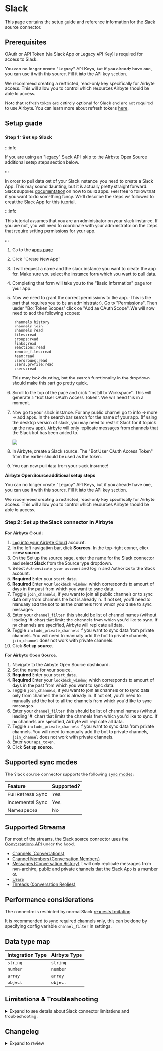 # Slack

<HideInUI>

This page contains the setup guide and reference information for the [Slack](https://www.slack.com) source connector.

</HideInUI>

## Prerequisites

OAuth or API Token (via Slack App or Legacy API Key) is required for access to Slack.

You can no longer create "Legacy" API Keys, but if you already have one, you can use it with this source. Fill it into the API key section.

We recommend creating a restricted, read-only key specifically for Airbyte access. This will allow you to control which resources Airbyte should be able to access.

Note that refresh token are entirely optional for Slack and are not required to use Airbyte. You can learn more about refresh tokens [here](https://api.slack.com/authentication/rotation).

## Setup guide

### Step 1: Set up Slack

:::info

If you are using an "legacy" Slack API, skip to the Airbyte Open Source additional setup steps section below.

:::

In order to pull data out of your Slack instance, you need to create a Slack App. This may sound daunting, but it is actually pretty straight forward. Slack supplies [documentation](https://api.slack.com/start) on how to build apps. Feel free to follow that if you want to do something fancy. We'll describe the steps we followed to creat the Slack App for this tutorial.

:::info

This tutorial assumes that you are an administrator on your slack instance. If you are not, you will need to coordinate with your administrator on the steps that require setting permissions for your app.

:::

1. Go to the [apps page](https://api.slack.com/apps)
2. Click "Create New App"
3. It will request a name and the slack instance you want to create the app for. Make sure you select the instance form which you want to pull data.
4. Completing that form will take you to the "Basic Information" page for your app.
5. Now we need to grant the correct permissions to the app. \(This is the part that requires you to be an administrator\). Go to "Permissions". Then under "Bot Token Scopes" click on "Add an OAuth Scope". We will now need to add the following scopes:

   ```text
    channels:history
    channels:join
    channels:read
    files:read
    groups:read
    links:read
    reactions:read
    remote_files:read
    team:read
    usergroups:read
    users.profile:read
    users:read
   ```

   This may look daunting, but the search functionality in the dropdown should make this part go pretty quick.

6. Scroll to the top of the page and click "Install to Workspace". This will generate a "Bot User OAuth Access Token". We will need this in a moment.
7. Now go to your slack instance. For any public channel go to info =&gt; more =&gt; add apps. In the search bar search for the name of your app. \(If using the desktop version of slack, you may need to restart Slack for it to pick up the new app\). Airbyte will only replicate messages from channels that the Slack bot has been added to.

   ![](../../.gitbook/assets/slack-add-apps.png)

8. In Airbyte, create a Slack source. The "Bot User OAuth Access Token" from the earlier should be used as the token.
9. You can now pull data from your slack instance!

<!-- env:oss -->

**Airbyte Open Source additional setup steps**

You can no longer create "Legacy" API Keys, but if you already have one, you can use it with this source. Fill it into the API key section.

We recommend creating a restricted, read-only key specifically for Airbyte access. This will allow you to control which resources Airbyte should be able to access.

<!-- /env:oss -->

### Step 2: Set up the Slack connector in Airbyte

<!-- env:cloud -->

**For Airbyte Cloud:**

1. [Log into your Airbyte Cloud](https://cloud.airbyte.com/workspaces) account.
2. In the left navigation bar, click **Sources**. In the top-right corner, click **+new source**.
3. On the Set up the source page, enter the name for the Slack connector and select **Slack** from the Source type dropdown.
4. Select `Authenticate your account` and log in and Authorize to the Slack account.
5. **Required** Enter your `start_date`.
6. **Required** Enter your `lookback_window`, which corresponds to amount of days in the past from which you want to sync data.
7. Toggle `join_channels`, if you want to join all public channels or to sync data only from channels the bot is already in. If not set, you'll need to manually add the bot to all the channels from which you'd like to sync messages.
8. Enter your `channel_filter`, this should be list of channel names (without leading '#' char) that limits the channels from which you'd like to sync. If no channels are specified, Airbyte will replicate all data.
9. Toggle `include_private_channels` if you want to sync data from private channels. You will need to manually add the bot to private channels, `join_channel` does not work with private channels.
10. Click **Set up source**.
<!-- /env:cloud -->

<!-- env:oss -->

**For Airbyte Open Source:**

1. Navigate to the Airbyte Open Source dashboard.
2. Set the name for your source.
3. **Required** Enter your `start_date`.
4. **Required** Enter your `lookback_window`, which corresponds to amount of days in the past from which you want to sync data.
5. Toggle `join_channels`, if you want to join all channels or to sync data only from channels the bot is already in. If not set, you'll need to manually add the bot to all the channels from which you'd like to sync messages.
6. Enter your `channel_filter`, this should be list of channel names (without leading '#' char) that limits the channels from which you'd like to sync. If no channels are specified, Airbyte will replicate all data.
7. Toggle `include_private_channels` if you want to sync data from private channels. You will need to manually add the bot to private channels, `join_channel` does not work with private channels.
8. Enter your `api_token`.
9. Click **Set up source**.
<!-- /env:oss -->

<HideInUI>

## Supported sync modes

The Slack source connector supports the following [sync modes](https://docs.airbyte.com/cloud/core-concepts#connection-sync-modes):

| Feature           | Supported? |
| :---------------- | :--------- |
| Full Refresh Sync | Yes        |
| Incremental Sync  | Yes        |
| Namespaces        | No         |

## Supported Streams

For most of the streams, the Slack source connector uses the [Conversations API](https://api.slack.com/docs/conversations-api) under the hood.

- [Channels \(Conversations\)](https://api.slack.com/methods/conversations.list)
- [Channel Members \(Conversation Members\)](https://api.slack.com/methods/conversations.members)
- [Messages \(Conversation History\)](https://api.slack.com/methods/conversations.history) It will only replicate messages from non-archive, public and private channels that the Slack App is a member of.
- [Users](https://api.slack.com/methods/users.list)
- [Threads \(Conversation Replies\)](https://api.slack.com/methods/conversations.replies)

## Performance considerations

The connector is restricted by normal Slack [requests limitation](https://api.slack.com/docs/rate-limits).

It is recommended to sync required channels only, this can be done by specifying config variable `channel_filter` in settings.

## Data type map

| Integration Type | Airbyte Type |
| :--------------- | :----------- |
| `string`         | `string`     |
| `number`         | `number`     |
| `array`          | `array`      |
| `object`         | `object`     |

## Limitations & Troubleshooting

<details>
<summary>
Expand to see details about Slack connector limitations and troubleshooting.
</summary>

### Connector limitations

#### Rate limiting

Slack has [rate limit restrictions](https://api.slack.com/docs/rate-limits).

### Troubleshooting

- Check out common troubleshooting issues for the Slack source connector on our Airbyte Forum [here](https://github.com/airbytehq/airbyte/discussions).

</details>

## Changelog

<details>
  <summary>Expand to review</summary>

| Version | Date       | Pull Request                                             | Subject                                                                              |
|:--------|:-----------| :------------------------------------------------------- |:-------------------------------------------------------------------------------------|
| 1.4.0 | 2024-08-27 | [*PR_NUMBER_PLACEHOLDER*](https://github.com/airbytehq/airbyte/pull/*PR_NUMBER_PLACEHOLDER*) | Migrate to CDK v4.5.4 |
| 1.3.1 | 2024-07-24 | [42485](https://github.com/airbytehq/airbyte/pull/42485) | Fix MRO error for `IncrementalMessageStream` |
| 1.3.0 | 2024-07-17 | [41994](https://github.com/airbytehq/airbyte/pull/41994) | Migrate to CDK v3.5.1 |
| 1.2.0 | 2024-07-16 | [41970](https://github.com/airbytehq/airbyte/pull/41970) | Migrate to CDK v2.4.0 |
| 1.1.13 | 2024-07-13 | [41863](https://github.com/airbytehq/airbyte/pull/41863) | Update dependencies |
| 1.1.12 | 2024-07-10 | [41485](https://github.com/airbytehq/airbyte/pull/41485) | Update dependencies |
| 1.1.11 | 2024-07-09 | [41231](https://github.com/airbytehq/airbyte/pull/41231) | Update dependencies |
| 1.1.10 | 2024-07-06 | [40839](https://github.com/airbytehq/airbyte/pull/40839) | Update dependencies |
| 1.1.9 | 2024-06-25 | [40347](https://github.com/airbytehq/airbyte/pull/40347) | Update dependencies |
| 1.1.8 | 2024-06-22 | [40166](https://github.com/airbytehq/airbyte/pull/40166) | Update dependencies |
| 1.1.7 | 2025-06-14 | [39343](https://github.com/airbytehq/airbyte/pull/39343) | Update state handling for `threads` Python stream |
| 1.1.6   | 2024-06-12 | [39132](https://github.com/airbytehq/airbyte/pull/39416) | Respect `include_private_channels` option in `threads` stream                        |
| 1.1.5   | 2024-06-10 | [39132](https://github.com/airbytehq/airbyte/pull/39132) | Convert string state to float for `threads` stream                                   |
| 1.1.4   | 2024-06-06 | [39271](https://github.com/airbytehq/airbyte/pull/39271) | [autopull] Upgrade base image to v1.2.2                                              |
| 1.1.3   | 2024-06-05 | [39121](https://github.com/airbytehq/airbyte/pull/39121) | Change cursor format for `channel_messages` stream to `%s_as_float`                  |
| 1.1.2   | 2024-05-23 | [38619](https://github.com/airbytehq/airbyte/pull/38619) | Fix cursor granularity for the `channel_messages` stream                             |
| 1.1.1   | 2024-05-02 | [36661](https://github.com/airbytehq/airbyte/pull/36661) | Schema descriptions                                                                  |
| 1.1.0   | 2024-04-18 | [37332](https://github.com/airbytehq/airbyte/pull/37332) | Add the capability to sync from private channels                                     |
| 1.0.0   | 2024-04-02 | [35477](https://github.com/airbytehq/airbyte/pull/35477) | Migration to low-code CDK                                                            |
| 0.4.1   | 2024-03-27 | [36579](https://github.com/airbytehq/airbyte/pull/36579) | Upgrade airbyte-cdk version to emit record counts as floats                          |
| 0.4.0   | 2024-03-19 | [36267](https://github.com/airbytehq/airbyte/pull/36267) | Pin airbyte-cdk version to `^0`                                                      |
| 0.3.9   | 2024-02-12 | [35157](https://github.com/airbytehq/airbyte/pull/35157) | Manage dependencies with Poetry                                                      |
| 0.3.8   | 2024-02-09 | [35131](https://github.com/airbytehq/airbyte/pull/35131) | Fixed the issue when `schema discovery` fails with `502` due to the platform timeout |
| 0.3.7   | 2024-01-10 | [1234](https://github.com/airbytehq/airbyte/pull/1234) | Prepare for airbyte-lib                                                              |
| 0.3.6   | 2023-11-21 | [32707](https://github.com/airbytehq/airbyte/pull/32707) | Threads: do not use client-side record filtering                                     |
| 0.3.5   | 2023-10-19 | [31599](https://github.com/airbytehq/airbyte/pull/31599) | Base image migration: remove Dockerfile and use the python-connector-base image      |
| 0.3.4   | 2023-10-06 | [31134](https://github.com/airbytehq/airbyte/pull/31134) | Update CDK and remove non iterable return from records                               |
| 0.3.3   | 2023-09-28 | [30580](https://github.com/airbytehq/airbyte/pull/30580) | Add `bot_id` field to threads schema                                                 |
| 0.3.2   | 2023-09-20 | [30613](https://github.com/airbytehq/airbyte/pull/30613) | Set default value for channel_filters during discover                                |
| 0.3.1   | 2023-09-19 | [30570](https://github.com/airbytehq/airbyte/pull/30570) | Use default availability strategy                                                    |
| 0.3.0   | 2023-09-18 | [30521](https://github.com/airbytehq/airbyte/pull/30521) | Add unexpected fields to streams `channel_messages`, `channels`, `threads`, `users`  |
| 0.2.0   | 2023-05-24 | [26497](https://github.com/airbytehq/airbyte/pull/26497) | Fixed `lookback window` value limitations                                            |
| 0.1.26  | 2023-05-17 | [26186](https://github.com/airbytehq/airbyte/pull/26186) | Limited the `lookback window` range for input configuration                          |
| 0.1.25  | 2023-03-20 | [22889](https://github.com/airbytehq/airbyte/pull/22889) | Specified date formatting in specification                                           |
| 0.1.24  | 2023-03-20 | [24126](https://github.com/airbytehq/airbyte/pull/24126) | Increase page size to 1000                                                           |
| 0.1.23  | 2023-02-21 | [21907](https://github.com/airbytehq/airbyte/pull/21907) | Do not join channels that not gonna be synced                                        |
| 0.1.22  | 2023-01-27 | [22022](https://github.com/airbytehq/airbyte/pull/22022) | Set `AvailabilityStrategy` for streams explicitly to `None`                          |
| 0.1.21  | 2023-01-12 | [21321](https://github.com/airbytehq/airbyte/pull/21321) | Retry Timeout error                                                                  |
| 0.1.20  | 2022-12-21 | [20767](https://github.com/airbytehq/airbyte/pull/20767) | Update schema                                                                        |
| 0.1.19  | 2022-12-01 | [19970](https://github.com/airbytehq/airbyte/pull/19970) | Remove OAuth2.0 broken `refresh_token` support                                       |
| 0.1.18  | 2022-09-28 | [17315](https://github.com/airbytehq/airbyte/pull/17315) | Always install latest version of Airbyte CDK                                         |
| 0.1.17  | 2022-08-28 | [16085](https://github.com/airbytehq/airbyte/pull/16085) | Increase unit test coverage                                                          |
| 0.1.16  | 2022-08-28 | [16050](https://github.com/airbytehq/airbyte/pull/16050) | Fix SATs                                                                             |
| 0.1.15  | 2022-03-31 | [11613](https://github.com/airbytehq/airbyte/pull/11613) | Add 'channel_filter' config and improve performance                                  |
| 0.1.14  | 2022-01-26 | [9575](https://github.com/airbytehq/airbyte/pull/9575) | Correct schema                                                                       |
| 0.1.13  | 2021-11-08 | [7499](https://github.com/airbytehq/airbyte/pull/7499) | Remove base-python dependencies                                                      |
| 0.1.12  | 2021-10-07 | [6570](https://github.com/airbytehq/airbyte/pull/6570) | Implement OAuth support with OAuth authenticator                                     |
| 0.1.11  | 2021-08-27 | [5830](https://github.com/airbytehq/airbyte/pull/5830) | Fix sync operations hang forever issue                                               |
| 0.1.10  | 2021-08-27 | [5697](https://github.com/airbytehq/airbyte/pull/5697) | Fix max retries issue                                                                |
| 0.1.9   | 2021-07-20 | [4860](https://github.com/airbytehq/airbyte/pull/4860) | Fix reading threads issue                                                            |
| 0.1.8   | 2021-07-14 | [4683](https://github.com/airbytehq/airbyte/pull/4683) | Add float_ts primary key                                                             |
| 0.1.7   | 2021-06-25 | [3978](https://github.com/airbytehq/airbyte/pull/3978) | Release Slack CDK Connector                                                          |

</details>

</HideInUI>
